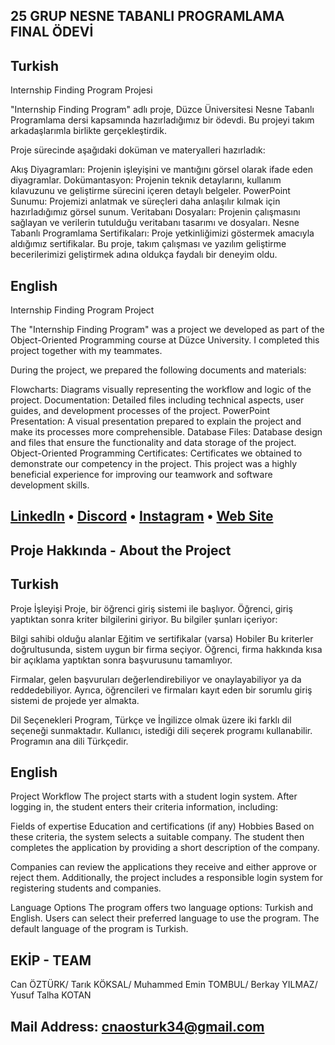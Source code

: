 ##                                                                      25 GRUP NESNE TABANLI PROGRAMLAMA FINAL ÖDEVİ





## Turkish
Internship Finding Program Projesi

"Internship Finding Program" adlı proje, Düzce Üniversitesi Nesne Tabanlı Programlama dersi kapsamında hazırladığımız bir ödevdi. Bu projeyi takım arkadaşlarımla birlikte gerçekleştirdik.

Proje sürecinde aşağıdaki doküman ve materyalleri hazırladık:

Akış Diyagramları: Projenin işleyişini ve mantığını görsel olarak ifade eden diyagramlar.
Dokümantasyon: Projenin teknik detaylarını, kullanım kılavuzunu ve geliştirme sürecini içeren detaylı belgeler.
PowerPoint Sunumu: Projemizi anlatmak ve süreçleri daha anlaşılır kılmak için hazırladığımız görsel sunum.
Veritabanı Dosyaları: Projenin çalışmasını sağlayan ve verilerin tutulduğu veritabanı tasarımı ve dosyaları.
Nesne Tabanlı Programlama Sertifikaları: Proje yetkinliğimizi göstermek amacıyla aldığımız sertifikalar.
Bu proje, takım çalışması ve yazılım geliştirme becerilerimizi geliştirmek adına oldukça faydalı bir deneyim oldu.

## English

Internship Finding Program Project

The "Internship Finding Program" was a project we developed as part of the Object-Oriented Programming course at Düzce University. I completed this project together with my teammates.

During the project, we prepared the following documents and materials:

Flowcharts: Diagrams visually representing the workflow and logic of the project.
Documentation: Detailed files including technical aspects, user guides, and development processes of the project.
PowerPoint Presentation: A visual presentation prepared to explain the project and make its processes more comprehensible.
Database Files: Database design and files that ensure the functionality and data storage of the project.
Object-Oriented Programming Certificates: Certificates we obtained to demonstrate our competency in the project.
This project was a highly beneficial experience for improving our teamwork and software development skills.
##

## [LinkedIn](https://www.linkedin.com/in/canzt/) • [Discord](https://discord.gg/5s7zFDx8mC) • [Instagram](https://www.instagram.com/cannztrk_) • [Web Site](https://www.canztrk.wuaze.com/)

## Proje Hakkında - About the Project

## Turkish
Proje İşleyişi
Proje, bir öğrenci giriş sistemi ile başlıyor. Öğrenci, giriş yaptıktan sonra kriter bilgilerini giriyor. Bu bilgiler şunları içeriyor:

Bilgi sahibi olduğu alanlar
Eğitim ve sertifikalar (varsa)
Hobiler
Bu kriterler doğrultusunda, sistem uygun bir firma seçiyor. Öğrenci, firma hakkında kısa bir açıklama yaptıktan sonra başvurusunu tamamlıyor.

Firmalar, gelen başvuruları değerlendirebiliyor ve onaylayabiliyor ya da reddedebiliyor. Ayrıca, öğrencileri ve firmaları kayıt eden bir sorumlu giriş sistemi de projede yer almakta.

Dil Seçenekleri
Program, Türkçe ve İngilizce olmak üzere iki farklı dil seçeneği sunmaktadır. Kullanıcı, istediği dili seçerek programı kullanabilir. Programın ana dili Türkçedir.

## English
Project Workflow
The project starts with a student login system. After logging in, the student enters their criteria information, including:

Fields of expertise
Education and certifications (if any)
Hobbies
Based on these criteria, the system selects a suitable company. The student then completes the application by providing a short description of the company.

Companies can review the applications they receive and either approve or reject them. Additionally, the project includes a responsible login system for registering students and companies.

Language Options
The program offers two language options: Turkish and English. Users can select their preferred language to use the program. The default language of the program is Turkish.

## EKİP - TEAM 

Can ÖZTÜRK/
Tarık KÖKSAL/
Muhammed Emin TOMBUL/
Berkay YILMAZ/
Yusuf Talha KOTAN


## Mail Address: cnaosturk34@gmail.com
